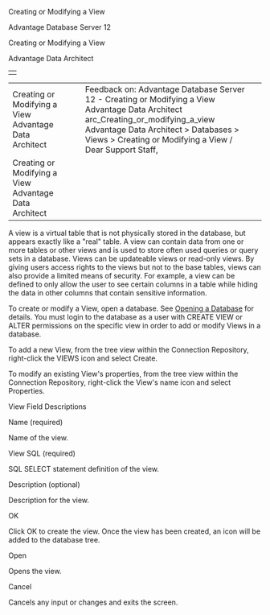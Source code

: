 Creating or Modifying a View




Advantage Database Server 12  

Creating or Modifying a View

Advantage Data Architect

|  |
| --- |
|  |

|  |  |  |  |  |
| --- | --- | --- | --- | --- |
| Creating or Modifying a View  Advantage Data Architect |  |  | Feedback on: Advantage Database Server 12 - Creating or Modifying a View Advantage Data Architect arc\_Creating\_or\_modifying\_a\_view Advantage Data Architect > Databases > Views > Creating or Modifying a View / Dear Support Staff, |  |
| Creating or Modifying a View  Advantage Data Architect |  |  |  |  |

A view is a virtual table that is not physically stored in the database, but appears exactly like a "real" table. A view can contain data from one or more tables or other views and is used to store often used queries or query sets in a database. Views can be updateable views or read-only views. By giving users access rights to the views but not to the base tables, views can also provide a limited means of security. For example, a view can be defined to only allow the user to see certain columns in a table while hiding the data in other columns that contain sensitive information.

To create or modify a View, open a database. See [Opening a Database](arc_opening_a_database2.htm) for details. You must login to the database as a user with CREATE VIEW or ALTER permissions on the specific view in order to add or modify Views in a database.

To add a new View, from the tree view within the Connection Repository, right-click the VIEWS icon and select Create.

To modify an existing View's properties, from the tree view within the Connection Repository, right-click the View's name icon and select Properties.

View Field Descriptions

Name (required)

Name of the view.

View SQL (required)

SQL SELECT statement definition of the view.

Description (optional)

Description for the view.

OK

Click OK to create the view. Once the view has been created, an icon will be added to the database tree.

Open

Opens the view.

Cancel

Cancels any input or changes and exits the screen.